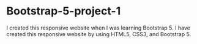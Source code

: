 # Bootstrap-5-project-1
I created this responsive website when I was learning Bootstrap 5. I have created this responsive website by using HTML5, CSS3, and Bootstrap 5.
